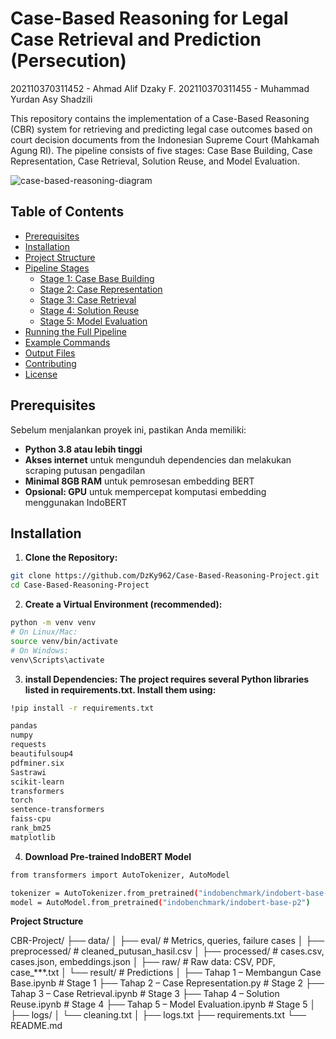 ﻿# Case-Based Reasoning for Legal Case Retrieval and Prediction (Persecution)

 202110370311452 - Ahmad Alif Dzaky F.
 202110370311455 - Muhammad Yurdan Asy Shadzili


 This repository contains the implementation of a Case-Based Reasoning (CBR) system for retrieving and predicting legal case outcomes based on court decision documents from the Indonesian Supreme Court (Mahkamah Agung RI). The pipeline consists of five stages: Case Base Building, Case Representation, Case Retrieval, Solution Reuse, and Model Evaluation.


![case-based-reasoning-diagram](https://github.com/user-attachments/assets/a7f21edf-ce12-4eb5-ab76-5285fb79d03a)


## Table of Contents

- [Prerequisites](#prerequisites)
- [Installation](#installation)
- [Project Structure](#project-structure)
- [Pipeline Stages](#pipeline-stages)
  - [Stage 1: Case Base Building](#stage-1-case-base-building)
  - [Stage 2: Case Representation](#stage-2-case-representation)
  - [Stage 3: Case Retrieval](#stage-3-case-retrieval)
  - [Stage 4: Solution Reuse](#stage-4-solution-reuse)
  - [Stage 5: Model Evaluation](#stage-5-model-evaluation)
- [Running the Full Pipeline](#running-the-full-pipeline)
- [Example Commands](#example-commands)
- [Output Files](#output-files)
- [Contributing](#contributing)
- [License](#license)


## Prerequisites

Sebelum menjalankan proyek ini, pastikan Anda memiliki:

- **Python 3.8 atau lebih tinggi**
- **Akses internet** untuk mengunduh dependencies dan melakukan scraping putusan pengadilan
- **Minimal 8GB RAM** untuk pemrosesan embedding BERT
- **Opsional: GPU** untuk mempercepat komputasi embedding menggunakan IndoBERT


## Installation

1. **Clone the Repository:**
```bash
git clone https://github.com/DzKy962/Case-Based-Reasoning-Project.git
cd Case-Based-Reasoning-Project
```
2. **Create a Virtual Environment (recommended):**
```bash  
python -m venv venv
# On Linux/Mac:
source venv/bin/activate
# On Windows:
venv\Scripts\activate
```
3. **install Dependencies: The project requires several Python libraries listed in requirements.txt. Install them using:**
```bash
!pip install -r requirements.txt
```
```bash
pandas
numpy
requests
beautifulsoup4
pdfminer.six
Sastrawi
scikit-learn
transformers
torch
sentence-transformers
faiss-cpu
rank_bm25
matplotlib
```

4. **Download Pre-trained IndoBERT Model**
```bash
from transformers import AutoTokenizer, AutoModel

tokenizer = AutoTokenizer.from_pretrained("indobenchmark/indobert-base-p2")
model = AutoModel.from_pretrained("indobenchmark/indobert-base-p2")
```

**Project Structure**

CBR-Project/
├── data/
│   ├── eval/                # Metrics, queries, failure cases
│   ├── preprocessed/        # cleaned_putusan_hasil.csv
│   ├── processed/           # cases.csv, cases.json, embeddings.json
│   ├── raw/                 # Raw data: CSV, PDF, case_***.txt
│   └── result/              # Predictions
│
├── Tahap 1 – Membangun Case Base.ipynb         # Stage 1
├── Tahap 2 – Case Representation.py            # Stage 2
├── Tahap 3 – Case Retrieval.ipynb              # Stage 3
├── Tahap 4 – Solution Reuse.ipynb              # Stage 4
├── Tahap 5 – Model Evaluation.ipynb            # Stage 5
│
├── logs/
│   └── cleaning.txt
│
├── logs.txt
├── requirements.txt
└── README.md





